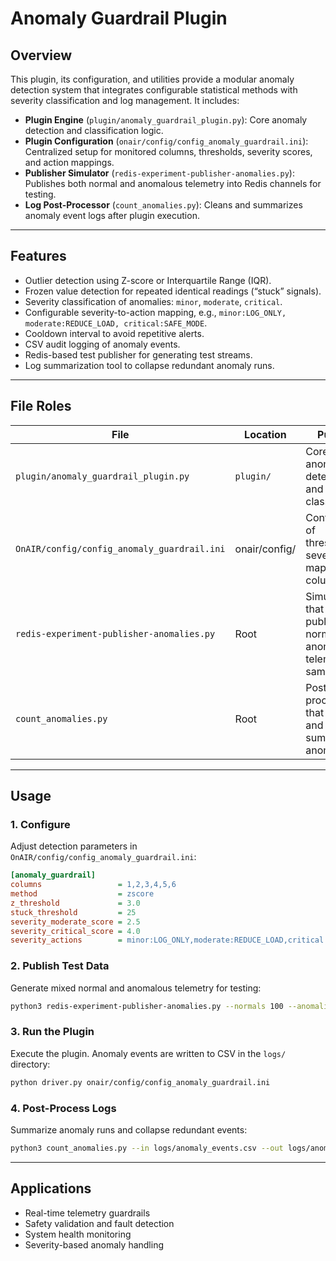 # Anomaly Guardrail Plugin

## Overview
This plugin, its configuration, and utilities provide a modular anomaly detection system that integrates configurable statistical methods with severity classification and log management. It includes:

- **Plugin Engine** (`plugin/anomaly_guardrail_plugin.py`): Core anomaly detection and classification logic.
- **Plugin Configuration** (`onair/config/config_anomaly_guardrail.ini`): Centralized setup for monitored columns, thresholds, severity scores, and action mappings.
- **Publisher Simulator** (`redis-experiment-publisher-anomalies.py`): Publishes both normal and anomalous telemetry into Redis channels for testing.
- **Log Post-Processor** (`count_anomalies.py`): Cleans and summarizes anomaly event logs after plugin execution.

---

## Features
- Outlier detection using Z-score or Interquartile Range (IQR).
- Frozen value detection for repeated identical readings (“stuck” signals).
- Severity classification of anomalies: `minor`, `moderate`, `critical`.
- Configurable severity-to-action mapping, e.g., `minor:LOG_ONLY, moderate:REDUCE_LOAD, critical:SAFE_MODE`.
- Cooldown interval to avoid repetitive alerts.
- CSV audit logging of anomaly events.
- Redis-based test publisher for generating test streams.
- Log summarization tool to collapse redundant anomaly runs.

---

## File Roles

| File | Location | Purpose |
|------|----------|---------|
| `plugin/anomaly_guardrail_plugin.py` | `plugin/` | Core anomaly detection and classification |
| `OnAIR/config/config_anomaly_guardrail.ini` | onair/config/ | Configuration of thresholds, severity mapping, and columns |
| `redis-experiment-publisher-anomalies.py` | Root | Simulator that publishes normal + anomalous telemetry samples |
| `count_anomalies.py` | Root | Post-processor that cleans and summarizes anomaly logs |

---

## Usage

### 1. Configure
Adjust detection parameters in `OnAIR/config/config_anomaly_guardrail.ini`:

```ini
[anomaly_guardrail]
columns                 = 1,2,3,4,5,6
method                  = zscore
z_threshold             = 3.0
stuck_threshold         = 25
severity_moderate_score = 2.5
severity_critical_score = 4.0
severity_actions        = minor:LOG_ONLY,moderate:REDUCE_LOAD,critical:SAFE_MODE
```

### 2. Publish Test Data
Generate mixed normal and anomalous telemetry for testing:

```bash
python3 redis-experiment-publisher-anomalies.py --normals 100 --anomalies 50 --repeat 3 --shuffle
```

### 3. Run the Plugin
Execute the plugin. Anomaly events are written to CSV in the `logs/` directory:

```bash
python driver.py onair/config/config_anomaly_guardrail.ini
```

### 4. Post-Process Logs
Summarize anomaly runs and collapse redundant events:

```bash
python3 count_anomalies.py --in logs/anomaly_events.csv --out logs/anomaly_events_clean.csv --mode edge --emit-end
```

---

## Applications
- Real-time telemetry guardrails  
- Safety validation and fault detection  
- System health monitoring  
- Severity-based anomaly handling  
